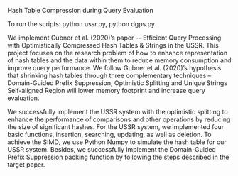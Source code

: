 Hash Table Compression during Query Evaluation

To run the scripts: python ussr.py, python dgps.py

We implement  Gubner et al. (2020)’s paper -- Efficient Query Processing with Optimistically Compressed Hash Tables & Strings in the USSR. This project focuses on the research problem of how to enhance representation of hash tables and the data within them to reduce memory consumption and improve query performance. We follow Gubner et al. (2020)’s hypothesis that shrinking hash tables through three complementary techniques – Domain-Guided Prefix Suppression, Optimistic Splitting and Unique Strings Self-aligned Region will lower memory footprint and increase query evaluation.

We successfully implement the USSR system with the optimistic splitting to enhance the performance of comparisons and other operations by reducing the size of significant hashes. For the USSR system, we implemented four basic functions, insertion, searching, updating, as well as deletion. To achieve the SIMD, we use Python Numpy to simulate the hash table for our USSR system. Besides,  we successfully implement the Domain-Guided Prefix Suppression packing function by following the steps described in the target paper.
